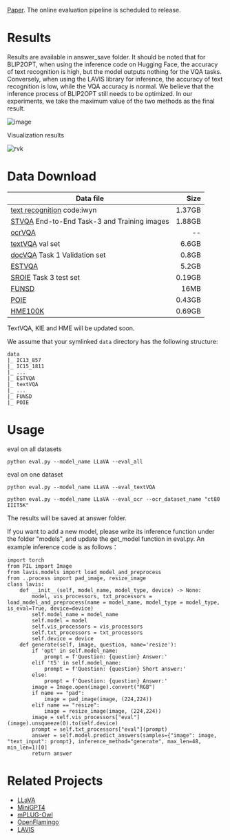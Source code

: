 [Paper](https://arxiv.org/pdf/2305.07895.pdf). The online evaluation pipeline is scheduled to release. 

# Results

Results are available in answer_save folder. It should be noted that for BLIP2OPT, when using the inference code on Hugging Face, the accuracy of text recognition is high, but the model outputs nothing for the VQA tasks. Conversely, when using the LAVIS library for inference, the accuracy of text recognition is low, while the VQA accuracy is normal. We believe that the inference process of BLIP2OPT still needs to be optimized. In our experiments, we take the maximum value of the two methods as the final result.

![image](https://github.com/echo840/MultimodalOCR/assets/87795401/523e0421-7eca-4d15-89f1-3f7348321055)

Visualization results

![rvk](https://github.com/echo840/MultimodalOCR/assets/87795401/21982aba-d063-4a52-a045-8d16e0e98f71)


# Data Download
| Data file | Size |
| --- | ---: |
|[text recognition](https://pan.baidu.com/s/1Ba950d94u8RQmtqvkLBk-A) code:iwyn | 1.37GB |
|[STVQA](https://rrc.cvc.uab.es/?ch=11&com=downloads) End-to-End Task-3 and Training images|1.88GB|
|[ocrVQA](https://drive.google.com/drive/folders/1_GYPY5UkUy7HIcR0zq3ZCFgeZN7BAfm_)|--|
|[textVQA](https://textvqa.org/dataset/) val set|6.6GB|
|[docVQA](https://rrc.cvc.uab.es/?ch=17&com=downloads) Task 1 Validation set|0.8GB|
|[ESTVQA](https://cloudstor.aarnet.edu.au/plus/s/LSishuuSE5DBKJp)|5.2GB|
|[SROIE](https://rrc.cvc.uab.es/?ch=13&com=downloads) Task 3 test set|0.19GB|
|[FUNSD](https://guillaumejaume.github.io/FUNSD/download/)|16MB|
|[POIE](https://drive.google.com/file/d/1eEMNiVeLlD-b08XW_GfAGfPmmII-GDYs/view)|0.43GB|
|[HME100K](https://ai.100tal.com/openData/formulaRecognition)|0.69GB|

TextVQA, KIE and HME will be updated soon.

We assume that your symlinked `data` directory has the following structure:

```
data
|_ IC13_857
|_ IC15_1811
|_ ...
|_ ESTVQA
|_ textVQA
|_ ...
|_ FUNSD
|_ POIE
```


# Usage

eval on all datasets
```Shell
python eval.py --model_name LLaVA --eval_all
```

eval on one dataset
```Shell
python eval.py --model_name LLaVA --eval_textVQA
```
```Shell
python eval.py --model_name LLaVA --eval_ocr --ocr_dataset_name "ct80 IIIT5K"
```
The results will be saved at answer folder.

If you want to add a new model, please write its inference function under the folder "models", and update the get_model function in eval.py. An example inference code is as follows：

```Shell
import torch
from PIL import Image
from lavis.models import load_model_and_preprocess
from ..process import pad_image, resize_image
class lavis:
    def __init__(self, model_name, model_type, device) -> None:
        model, vis_processors, txt_processors = load_model_and_preprocess(name = model_name, model_type = model_type, is_eval=True, device=device)
        self.model_name = model_name
        self.model = model
        self.vis_processors = vis_processors
        self.txt_processors = txt_processors
        self.device = device
    def generate(self, image, question, name='resize'):
        if 'opt' in self.model_name:
            prompt = f'Question: {question} Answer:'
        elif 't5' in self.model_name:
            prompt = f'Question: {question} Short answer:'
        else:
            prompt = f'Question: {question} Answer:'
        image = Image.open(image).convert("RGB")
        if name == "pad":
            image = pad_image(image, (224,224))
        elif name == "resize":
            image = resize_image(image, (224,224))
        image = self.vis_processors["eval"](image).unsqueeze(0).to(self.device)
        prompt = self.txt_processors["eval"](prompt)
        answer = self.model.predict_answers(samples={"image": image, "text_input": prompt}, inference_method="generate", max_len=48, min_len=1)[0]
        return answer
```

# Related Projects
- [LLaVA](https://github.com/haotian-liu/LLaVA.git)
- [MiniGPT4](https://github.com/Vision-CAIR/MiniGPT-4.git)
- [mPLUG-Owl](https://github.com/X-PLUG/mPLUG-Owl.git)
- [OpenFlamingo](https://github.com/mlfoundations/open_flamingo.git)
- [LAVIS](https://github.com/salesforce/LAVIS.git)
